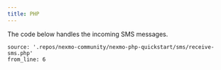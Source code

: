 ```yaml
---
title: PHP
---
```


The code below handles the incoming SMS messages.

```code
source: '.repos/nexmo-community/nexmo-php-quickstart/sms/receive-sms.php'
from_line: 6
```
